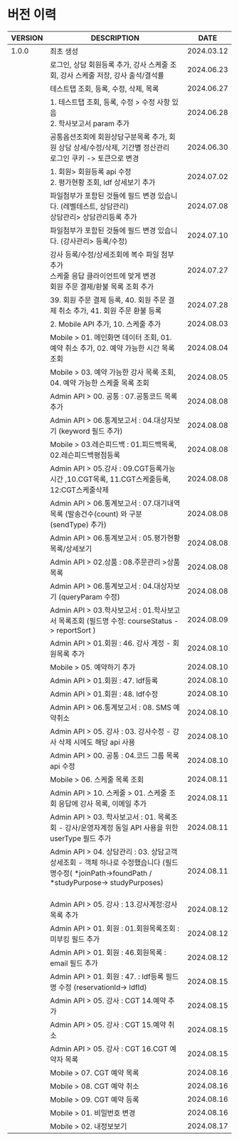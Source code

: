 <br/>
<br/>

# 버전 이력

| VERSION | DESCRIPTION                                                                                                                   | DATE       |
|---------|-------------------------------------------------------------------------------------------------------------------------------|------------|
| 1.0.0   | 최초 생성                                                                                                                         | 2024.03.12 |
|         | 로그인, 상담 회원등록 추가, 강사 스케줄 조회, 강사 스케줄 저장, 강사 출석/결석률                                                                              | 2024.06.23 |
|         | 테스트탭 조회, 등록, 수정, 삭제, 목록                                                                                                       | 2024.06.27 |
|         | 1. 테스트탭 조회, 등록, 수정 > 수정 사항 있음<br/> 2. 학사보고서 param 추가                                                                          | 2024.06.28 |
|         | 공통옵션조회에 회원상담구분목록 추가, 회원 상담 상세/수정/삭제, 기간별 정산관리<br/>로그인 쿠키 -> 토큰으로 변경                                                           | 2024.06.30 |
|         | 1. 회원> 회원등록 api 수정 <br/> 2. 평가현황 조회, ldf 상세보기 추가                                                                              | 2024.07.02 |
|         | 파일첨부가 포함된 것들에 필드 변경 있습니다. (레벨테스트, 상담관리)<br/> 상담관리> 상담관리등록 추가<br/>                                                             | 2024.07.08 |
|         | 파일첨부가 포함된 것들에 필드 변경 있습니다. (강사관리> 등록/수정)                                                                                       | 2024.07.10 |
|         | 강사 등록/수정/상세조회에 복수 파일 첨부 추가<br/>스케줄 응답 클라이언트에 맞게 변경<br/>회원 주문 결제/환불 목록 조회 추가                                                   | 2024.07.27 |
|         | 39. 회원 주문 결제 등록, 40. 회원 주문 결제 취소 추가, 41. 회원 주문 환불 등록                                                                          | 2024.07.28 |
|         | 2. Mobile API 추가, 10. 스케줄 추가                                                                                                  | 2024.08.03 |
|         | Mobile > 01. 메인화면 데이터 조회, 01. 예약 취소 추가, 02. 예약 가능한 시간 목록 조회                                                                   | 2024.08.04 |
|         | Mobile > 03. 예약 가능한 강사 목록 조회, 04. 예약 가능한 스케줄 목록 조회                                                                            | 2024.08.05 |
|         | Admin API > 00. 공통 : 07.공통코드 목록 추가 <br/>                                                                                      | 2024.08.08 |
|         | Admin API > 06.통계보고서 : 04.대상자보기 (keyword 필드 추가)<br/>                                                                          | 2024.08.08 |
|         | Mobile > 03.레슨피드백 : 01.피드백목록, 02.레슨피드백평점등록  <br/>                                                                             | 2024.08.08 |
|         | Admin API > 05.강사 : 09.CGT등록가능시간 ,10.CGT목록, 11.CGT스케줄등록, 12:CGT스케줄삭제<br/>                                                     | 2024.08.08 |
|         | Admin API > 06.통계보고서 : 07.대기내역목록 (발송건수(count) 와 구분(sendType) 추가) <br/>                                                        | 2024.08.08 |
|         | Admin API > 06.통계보고서 : 05.평가현황목록/상세보기   <br/>                                                                                 | 2024.08.08 |
|         | Admin API > 02.상품 : 08.주문관리 >상품목록                                                                                             | 2024.08.08 |
|         | Admin API > 06.통계보고서 : 04.대상자보기 (queryParam 수정)                                                                               | 2024.08.08 |
|         | Admin API > 03.학사보고서 : 01.학사보고서 목록조회 (필드명 수정: courseStatus -> reportSort )                                                    | 2024.08.09 |
|         | Admin API > 01.회원 : 46. 강사 계정 - 회원목록 추가                                                                                       | 2024.08.10 |
|         | Mobile > 05. 예약하기 추가                                                                                                          | 2024.08.10 |
|         | Admin API > 01.회원 : 47. ldf등록                                                                                                 | 2024.08.10 |
|         | Admin API > 01.회원 : 48. ldf수정                                                                                                 | 2024.08.10 |
|         | Admin API > 06.통계보고서 : 08. SMS 예약취소                                                                                           | 2024.08.10 |
|         | Admin API > 05. 강사 : 03. 강사수정 - 강사 삭제 시에도 해당 api 사용                                                                           | 2024.08.10 |
|         | Admin API > 00. 공통 : 04.코드 그룹 목록 api 수정                                                                                       | 2024.08.10 |
|         | Mobile > 06. 스케줄 목록 조회                                                                                                        | 2024.08.11 |
|         | Admin API > 10. 스케줄 > 01. 스케줄 조회 응답에 강사 목록, 이메일 추가                                                                            | 2024.08.11 |
|         | Admin API > 03. 학사보고서 : 01. 목록조회 - 강사/운영자계정 동일 API 사용을 위한 userType 필드 추가                                                      | 2024.08.11 |
|         | Admin API > 04. 상담관리 : 03. 상담고객 상세조회 -  객체 하나로 수정했습니다 (필드명수정( *joinPath->foundPath / *studyPurpose-> studyPurposes)<br/><br/> | 2024.08.11 |
|         | Admin API > 05. 강사 : 13.강사계정:강사목록 추가                                                                                          | 2024.08.12 |
|         | Admin API > 01. 회원 : 01.회원목록조회 : 미부킹 필드 추가                                                                                    | 2024.08.12 |
|         | Admin API > 01. 회원 : 46.회원목록 : email 필드 추가                                                                                    | 2024.08.12 |
|         | Admin API > 01. 회원 : 47. : ldf등록 필드명 수정 (reservationId-> ldfId)                                                               | 2024.08.15 |
|         | Admin API > 05. 강사 : CGT 14.예약 추가                                                                                             | 2024.08.15 |
|         | Admin API > 05. 강사 : CGT 15.예약 취소                                                                                             | 2024.08.15 |
|         | Admin API > 05. 강사 : CGT 16.CGT 예약자 목록                                                                                        | 2024.08.15 |
|         | Mobile > 07. CGT 예약 목록                                                                                                        | 2024.08.16 |
|         | Mobile > 08. CGT 예약 취소                                                                                                        | 2024.08.16 |
|         | Mobile > 09. CGT 예약 등록                                                                                                        | 2024.08.16 |
|         | Mobile > 01. 비밀번호 변경                                                                                                          | 2024.08.16 |
|         | Mobile > 02. 내정보보기                                                                                                            | 2024.08.17 |
            
            
<br/>
<br/>